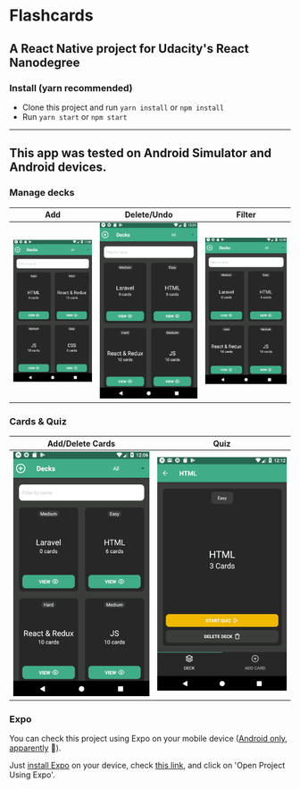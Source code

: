 # Flashcards
## A React Native project for Udacity's React Nanodegree 

### Install  (yarn recommended)
- Clone this project and run `yarn install` or `npm install`
- Run `yarn start` or `npm start`

***

## This app was tested on Android Simulator and Android devices.

### Manage decks
|Add|Delete/Undo|Filter|
|-|-|-|
|<img src="https://raw.githubusercontent.com/ericgruby01/flashcards/master/assets/flashcards1.gif" width="300"/>|<img src="https://raw.githubusercontent.com/ericgruby01/flashcards/master/assets/flashcards3.gif" width="300"/>|<img src="https://raw.githubusercontent.com/ericgruby01/flashcards/master/assets/flashcards2.gif" width="300"/>|

### Cards & Quiz
|Add/Delete Cards|Quiz|
|-|-|
|<img src="https://raw.githubusercontent.com/ericgruby01/flashcards/master/assets/flashcards4.gif" width="300"/>|<img src="https://raw.githubusercontent.com/ericgruby01/flashcards/master/assets/flashcards5.gif" width="300"/>|

### Expo
You can check this project using Expo on your mobile device ([Android only, apparently](https://github.com/expo/expo/issues/2724) 🤷).

Just [install Expo](https://play.google.com/store/apps/details?id=host.exp.exponent) on your device, check [this link](https://expo.io/@ericgruby/flashcards), and click on 'Open Project Using Expo'.
